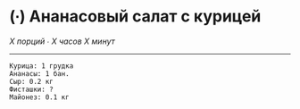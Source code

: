 # (∙) Ананасовый салат с курицей

_X порций ∙ X часов X минут_

---

```ingredients
Курица: 1 грудка
Ананасы: 1 бан.
Сыр: 0.2 кг
Фисташки: ? 
Майонез: 0.1 кг
```
